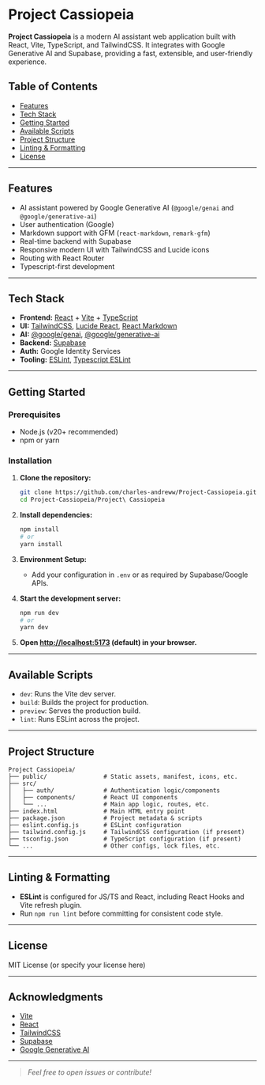 # Project Cassiopeia

**Project Cassiopeia** is a modern AI assistant web application built with React, Vite, TypeScript, and TailwindCSS. It integrates with Google Generative AI and Supabase, providing a fast, extensible, and user-friendly experience.

## Table of Contents

- [Features](#features)
- [Tech Stack](#tech-stack)
- [Getting Started](#getting-started)
- [Available Scripts](#available-scripts)
- [Project Structure](#project-structure)
- [Linting & Formatting](#linting--formatting)
- [License](#license)

---

## Features

- AI assistant powered by Google Generative AI (`@google/genai` and `@google/generative-ai`)
- User authentication (Google)
- Markdown support with GFM (`react-markdown`, `remark-gfm`)
- Real-time backend with Supabase
- Responsive modern UI with TailwindCSS and Lucide icons
- Routing with React Router
- Typescript-first development

---

## Tech Stack

- **Frontend:** [React](https://reactjs.org/) + [Vite](https://vitejs.dev/) + [TypeScript](https://www.typescriptlang.org/)
- **UI:** [TailwindCSS](https://tailwindcss.com/), [Lucide React](https://lucide.dev/), [React Markdown](https://github.com/remarkjs/react-markdown)
- **AI:** [@google/genai](https://www.npmjs.com/package/@google/genai), [@google/generative-ai](https://www.npmjs.com/package/@google/generative-ai)
- **Backend:** [Supabase](https://supabase.com/)
- **Auth:** Google Identity Services
- **Tooling:** [ESLint](https://eslint.org/), [Typescript ESLint](https://typescript-eslint.io/)

---

## Getting Started

### Prerequisites

- Node.js (v20+ recommended)
- npm or yarn

### Installation

1. **Clone the repository:**
   ```sh
   git clone https://github.com/charles-andreww/Project-Cassiopeia.git
   cd Project-Cassiopeia/Project\ Cassiopeia
   ```

2. **Install dependencies:**
   ```sh
   npm install
   # or
   yarn install
   ```

3. **Environment Setup:**
   - Add your configuration in `.env` or as required by Supabase/Google APIs.

4. **Start the development server:**
   ```sh
   npm run dev
   # or
   yarn dev
   ```

5. **Open [http://localhost:5173](http://localhost:5173) (default) in your browser.**

---

## Available Scripts

- `dev`: Runs the Vite dev server.
- `build`: Builds the project for production.
- `preview`: Serves the production build.
- `lint`: Runs ESLint across the project.

---

## Project Structure

```
Project Cassiopeia/
├── public/                # Static assets, manifest, icons, etc.
├── src/
│   ├── auth/              # Authentication logic/components
│   ├── components/        # React UI components
│   └── ...                # Main app logic, routes, etc.
├── index.html             # Main HTML entry point
├── package.json           # Project metadata & scripts
├── eslint.config.js       # ESLint configuration
├── tailwind.config.js     # TailwindCSS configuration (if present)
├── tsconfig.json          # TypeScript configuration (if present)
└── ...                    # Other configs, lock files, etc.
```

---

## Linting & Formatting

- **ESLint** is configured for JS/TS and React, including React Hooks and Vite refresh plugin.
- Run `npm run lint` before committing for consistent code style.

---

## License

MIT License (or specify your license here)

---

## Acknowledgments

- [Vite](https://vitejs.dev/)
- [React](https://reactjs.org/)
- [TailwindCSS](https://tailwindcss.com/)
- [Supabase](https://supabase.com/)
- [Google Generative AI](https://ai.google.dev/)

---

> _Feel free to open issues or contribute!_
